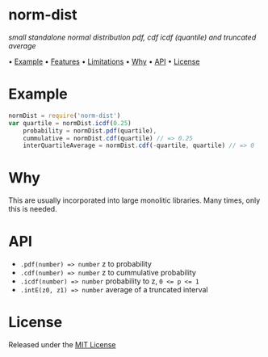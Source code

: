 <!-- markdownlint-disable MD004 MD007 MD010 MD041 MD022 MD024 MD032 MD036 -->
# norm-dist

*small standalone normal distribution pdf, cdf icdf (quantile) and truncated average*

• [Example](#Example) • [Features](#Features) • [Limitations](#Limitations) • [Why](#Why) • [API](#API) • [License](#license)

# Example

```javascript
normDist = require('norm-dist')
var quartile = normDist.icdf(0.25)
    probability = normDist.pdf(quartile),
    cummulative = normDist.cdf(quartile) // => 0.25
    interQuartileAverage = normDist.cdf(-quartile, quartile) // => 0
```

# Why

This are usually incorporated into large monolitic libraries.
Many times, only this is needed.

# API

* `.pdf(number) => number` z to probability
* `.cdf(number) => number` z to cummulative probability
* `.icdf(number) => number` probability to z, `0 <= p <= 1`
* `.intE(z0, z1) => number` average of a truncated interval

# License

Released under the [MIT License](http://www.opensource.org/licenses/MIT)
